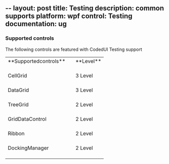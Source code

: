 --
layout: post
title: Testing
description: common supports
platform: wpf
control: Testing
documentation: ug
---

### Supported controls

The following controls are featured with CodedUI Testing support

<table>
<tr>
<td>
**Supportedcontrols**<br/><br/></td><td><td>
**Level**<br/><br/></td></tr>
<tr>
<td>
CellGrid<br/><br/></td><td><td>
3 Level<br/><br/></td></tr>
<tr>
<td>
DataGrid<br/><br/></td><td><td>
3 Level<br/><br/></td></tr>
<tr>
<td>
TreeGrid<br/><br/></td><td><td>
2 Level<br/><br/></td></tr>
<tr>
<td>
GridDataControl<br/><br/></td><td><td>
2 Level<br/><br/></td></tr>
<tr>
<td>
Ribbon<br/><br/></td><td><td>
2 Level<br/><br/></td></tr>
<tr>
<td>
DockingManager<br/><br/></td><td><td>
2 Level<br/><br/></td></tr>
</table>

